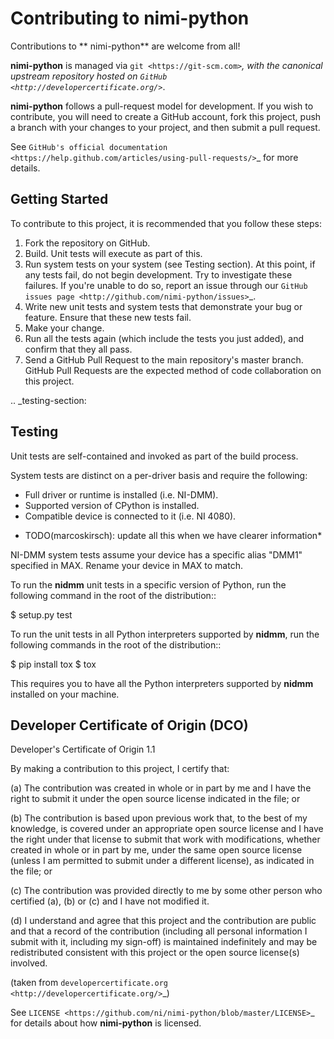Contributing to nimi-python
===========================

Contributions to ** nimi-python** are welcome from all!

**nimi-python** is managed via `git <https://git-scm.com>`_, with the canonical
upstream repository hosted on `GitHub <http://developercertificate.org/>`_.

**nimi-python** follows a pull-request model for development. If you wish to
contribute, you will need to create a GitHub account, fork this project,
push a branch with your changes to your project, and then submit a pull
request.

See `GitHub's official documentation <https://help.github.com/articles/using-pull-requests/>`_
for more details.

Getting Started
---------------

To contribute to this project, it is recommended that you follow these steps:

1. Fork the repository on GitHub.
2. Build. Unit tests will execute as part of this.
3. Run system tests on your system (see Testing section). At this point,
   if any tests fail, do not begin development. Try to investigate these
   failures. If you're unable to do so, report an issue through our
   `GitHub issues page <http://github.com/nimi-python/issues>`_.
4. Write new unit tests  and system tests that demonstrate your bug or feature. Ensure that these
   new tests fail.
5. Make your change.
6. Run all the tests again (which include the tests you just added),
   and confirm that they all pass.
7. Send a GitHub Pull Request to the main repository's master branch. GitHub
   Pull Requests are the expected method of code collaboration on this project.

.. _testing-section:

Testing
-------

Unit tests are self-contained and invoked as part of the build process.

System tests are distinct on a per-driver basis and require the following:

  - Full driver or runtime is installed (i.e. NI-DMM).
  - Supported version of CPython is installed.
  - Compatible device is connected to it (i.e. NI 4080).

* TODO(marcoskirsch): update all this when we have clearer information*

NI-DMM system tests assume your device has a specific alias "DMM1" specified in MAX. Rename your device in MAX to match.

To run the **nidmm** unit tests in a specific version of Python, run the following command in the root of the distribution::

  $ <Python executable> setup.py test

To run the unit tests in all Python interpreters supported by **nidmm**,
run the following commands in the root of the distribution::

  $ pip install tox
  $ tox

This requires you to have all the Python interpreters supported by
**nidmm** installed on your machine.

Developer Certificate of Origin (DCO)
-------------------------------------

Developer's Certificate of Origin 1.1

By making a contribution to this project, I certify that:

(a) The contribution was created in whole or in part by me and I
    have the right to submit it under the open source license
    indicated in the file; or

(b) The contribution is based upon previous work that, to the best
    of my knowledge, is covered under an appropriate open source
    license and I have the right under that license to submit that
    work with modifications, whether created in whole or in part
    by me, under the same open source license (unless I am
    permitted to submit under a different license), as indicated
    in the file; or

(c) The contribution was provided directly to me by some other
    person who certified (a), (b) or (c) and I have not modified
    it.

(d) I understand and agree that this project and the contribution
    are public and that a record of the contribution (including all
    personal information I submit with it, including my sign-off) is
    maintained indefinitely and may be redistributed consistent with
    this project or the open source license(s) involved.

(taken from `developercertificate.org <http://developercertificate.org/>`_)

See `LICENSE <https://github.com/ni/nimi-python/blob/master/LICENSE>`_
for details about how **nimi-python** is licensed.
